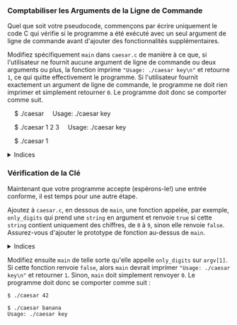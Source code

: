 ### Comptabiliser les Arguments de la Ligne de Commande

Quel que soit votre pseudocode, commençons par écrire uniquement le code C qui vérifie si le programme a été exécuté avec un seul argument de ligne de commande avant d'ajouter des fonctionnalités supplémentaires.

Modifiez spécifiquement `main` dans `caesar.c` de manière à ce que, si l'utilisateur ne fournit aucune argument de ligne de commande ou deux arguments ou plus, la fonction imprime `"Usage: ./caesar key\n"` et retourne `1`, ce qui quitte effectivement le programme. Si l'utilisateur fournit exactement un argument de ligne de commande, le programme ne doit rien imprimer et simplement retourner `0`. Le programme doit donc se comporter comme suit.

    $ ./caesar
    Usage: ./caesar key


    $ ./caesar 1 2 3
    Usage: ./caesar key


    $ ./caesar 1

<details><summary>Indices</summary><ul>
  <li data-marker="*">Rappelez-vous que vous pouvez imprimer avec <code class =" language-plaintext highlighter-rouge ">printf</code>.</li>
  <li data-marker="*">Rappelez-vous qu'une fonction peut renvoyer une valeur avec <code class =" language-plaintext highlighter-rouge ">return</code>.</li>
  <li data-marker="*">Rappelez-vous que <code class =" language-plaintext highlighter-rouge ">argc</code> contient le nombre d'arguments de ligne de commande passés à un programme, plus le nom du programme lui-même.</li>
</ul></details>

### Vérification de la Clé

Maintenant que votre programme accepte (espérons-le!) une entrée conforme, il est temps pour une autre étape.

Ajoutez à `caesar.c`, en dessous de `main`, une fonction appelée, par exemple, `only_digits` qui prend une `string` en argument et renvoie `true` si cette `string` contient uniquement des chiffres, de `0` à `9`, sinon elle renvoie `false`. Assurez-vous d'ajouter le prototype de fonction au-dessus de `main`.

<details><summary>Indices</summary><ul>
  <li data-marker="*">Il est probable que vous souhaitiez un prototype comme celui-ci :
    <div class =" language-c highlighter-rouge "> <div class ="highlight"> <pre class =" highlight "> <code> <span class ="n">bool</span> <span class ="nf">only_digits</span> <span class ="p">(</span> <span class ="n">string</span> <span class ="n">s</span> <span class ="p">);</span>
</code> </pre> </div> </div>
    <p>Et assurez-vous d'inclure <code class =" language-plaintext highlighter-rouge ">cs50.h</code> en haut de votre fichier, afin que le compilateur reconnaissez <code class =" language-plaintext highlighter-rouge ">string</code> (et <code class =" language-plaintext highlighter-rouge ">bool</code>).</p>
  </li>
  <li data-marker="*">Rappelez-vous qu'une <code class =" language-plaintext highlighter-rouge ">string</code> est simplement un tableau de <code class =" language-plaintext highlighter-rouge ">char</code>s.</li>
  <li data-marker="*">Rappelez-vous que <code class =" language-plaintext highlighter-rouge ">strlen</code>, déclaré dans <code class =" language-plaintext highlighter-rouge ">string.h</code>, calcule la longueur d'une <code class =" language-plaintext highlighter-rouge ">string</code>.</li>
  <li data-marker="*">Vous pouvez trouver <code class =" language-plaintext highlighter-rouge ">isdigit</code>, déclaré dans <code class =" language-plaintext highlighter-rouge ">ctype.h</code>, utile, selon <a href="https://manual.cs50.io/">manual.cs50.io</a>. Mais notez qu'il ne vérifie qu'un seul <code class =" language-plaintext highlighter-rouge ">char</code> à la fois!</li>
</ul></details>


Modifiez ensuite `main` de telle sorte qu'elle appelle `only_digits` sur `argv[1]`. Si cette fonction renvoie `false`, alors `main` devrait imprimer `"Usage: ./caesar key\n"` et retourner `1`. Sinon, `main` doit simplement renvoyer `0`. Le programme doit donc se comporter comme suit :

```
$ ./caesar 42
```

```
$ ./caesar banana
Usage: ./caesar key
```
